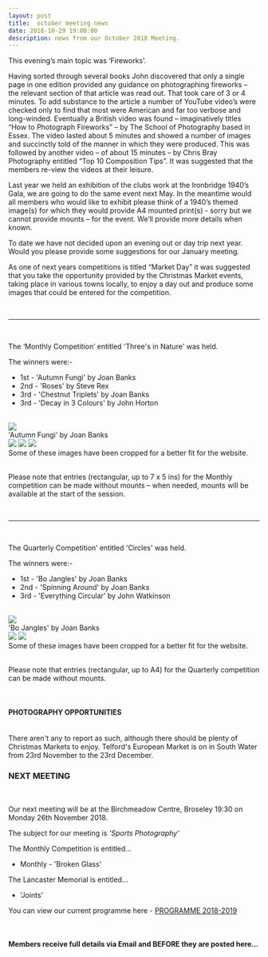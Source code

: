 ```yaml
---
layout: post
title:  october meeting news
date: 2018-10-29 19:00:00
description: news from our October 2018 Meeting.
---
```


This evening’s main topic was ‘Fireworks’. 

Having sorted through several books John discovered that only a single page in one edition provided any guidance on photographing fireworks – the relevant section of that article was read out. That took care of 3 or 4 minutes. To add substance to the article a number of YouTube video’s  were checked only to find that most were American and far too verbose and long-winded. Eventually a British video was found – imaginatively titles “How to Photograph Fireworks” – by The School of Photography based in Essex. The video lasted about 5 minutes and showed a number of images and succinctly told of the manner in which they were produced. This was followed by another video – of about 15 minutes – by Chris Bray Photography entitled “Top 10 Composition Tips”. It was suggested that the members re-view the videos at their leisure.

Last year we held an exhibition of the clubs work at the Ironbridge 1940’s Gala, we are going to do the same event next May. In the meantime would all members who would like to exhibit please think of a 1940’s themed image(s) for which they would provide A4 mounted print(s) - sorry but we cannot provide mounts – for the event. We’ll provide more details when known.

To date we have not decided upon an evening out or day trip next year. Would you please provide some suggestions for our January meeting.

As one of next years competitions is titled “Market Day” it was suggested that you take the opportunity provided by the Christmas Market events, taking place in various towns locally, to enjoy a day out and produce some images that could be entered for the competition.

<br>

<hr>

<br>

The ‘Monthly Competition’ entitled 'Three's in Nature' was held.

The winners were:-

<ul>
	<li>1st - 'Autumn Fungi' by Joan Banks</li>
	<li>2nd - 'Roses' by Steve Rex</li>
	<li>3rd - 'Chestnut Triplets' by Joan Banks</li>
	<li>3rd - 'Decay in 3 Colours' by John Horton</li>
</ul>

<br>

<div class="img_row">
	<img class="col three" src="{{ site.baseurl }}/assets/img/Autumn_Fungi.jpg">
</div>
<div class="col three caption">
	'Autumn Fungi' by Joan Banks
</div>

<div class="img_row">
	<img class="col one" src="{{ site.baseurl }}/assets/img/Roses.jpg">
	<img class="col one" src="{{ site.baseurl }}/assets/img/Chestnut_Triplets.jpg">
	<img class="col one" src="{{ site.baseurl }}/assets/img/Decay_In_Three_Colours.jpg">
</div>
<div class="col three caption">
	Some of these images have been cropped for a better fit for the website.
</div>

<br>

Please note that entries (rectangular, up to 7 x 5 ins) for the Monthly competition can be made without mounts – when needed, mounts will be available at the start of the session. 

<br>

<hr>

<br>

The Quarterly Competition’ entitled 'Circles' was held.

The winners were:-

<ul>
	<li>1st - 'Bo Jangles' by Joan Banks</li>
	<li>2nd - 'Spinning Around' by Joan Banks</li>
	<li>3rd - 'Everything Circular' by John Watkinson</li>
</ul>

<br>

<div class="img_row">
	<img class="col three" src="{{ site.baseurl }}/assets/img/Bo_Jangles.jpg">
</div>
<div class="col three caption">
	'Bo Jangles' by Joan Banks
</div>

<div class="img_row">
	<img class="col two" src="{{ site.baseurl }}/assets/img/Spinning_Around.jpg">
	<img class="col one" src="{{ site.baseurl }}/assets/img/Everything_Circular.jpg">
</div>
<div class="col three caption">
	Some of these images have been cropped for a better fit for the website.
</div>

<br>

Please note that entries (rectangular, up to A4) for the Quarterly competition can be made without mounts. 

<br>

#### PHOTOGRAPHY OPPORTUNITIES
<br>
There aren't any to report as such, although there should be plenty of Christmas Markets to enjoy. Telford's European Market is on in South Water from 23rd November to the 23rd December.

<br>

### NEXT MEETING
<br>

Our next meeting will be at the Birchmeadow Centre, Broseley 19:30 on Monday 26th November 2018. 

The subject for our meeting is *'Sports Photography'*

The Monthly Competition is entitled...
<ul>
<li>Monthly - 'Broken Glass'</li>
</ul>

The Lancaster Memorial is entitled...
<ul>
<li>'Joints'</li>
</ul>

You can view our current programme here - <a href="{{ site.baseurl }}/programme/2018-02-01-Forward-Programme-2018-2019">PROGRAMME 2018-2019</a>

<br>

#### Members receive full details via Email and BEFORE they are posted here...